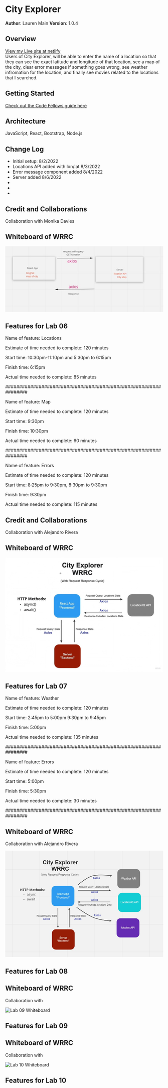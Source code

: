 # City Explorer

**Author**: Lauren Main
**Version**: 1.0.4

## Overview
[View my Live site at netlify](https://elleemcityexplorer.netlify.app/)<br>
Users of City Explorer, will be able to enter the name of a location so that they can see the exact latitude and longitude of that location, see a map of the city, clear error messages if something goes wrong, see weather infromation for the location, and finally see movies related to the locations that I searched.  

## Getting Started
[Check out the Code Fellows guide here](https://trello.com/b/SCR1ag4c/city-explorer)

## Architecture
JavaScript, React, Bootstrap, Node.js

## Change Log
<ul>
<li>Initial setup: 8/2/2022</li>
<li> Locations API added with lon/lat 8/3/2022</li>
<li> Error message component added 8/4/2022 </li>
<li> Server added 8/6/2022 </li>
<li>
<li>
<li>
</ul>


## Credit and Collaborations
Collaboration with Monika Davies

## Whiteboard of WRRC

![Lab 06 Whiteboard](public/images/lab06miro.jpg)

## Features for Lab 06

Name of feature: Locations

Estimate of time needed to complete: 120 minutes

Start time: 10:30pm-11:10pm and 5:30pm to 6:15pm 

Finish time: 6:15pm

Actual time needed to complete: 85 minutes

################################################################

Name of feature: Map

Estimate of time needed to complete: 120 minutes

Start time: 9:30pm

Finish time: 10:30pm

Actual time needed to complete: 60 minutes

################################################################

Name of feature: Errors

Estimate of time needed to complete: 120 minutes

Start time: 8:25pm to 9:30pm, 8:30pm to 9:30pm

Finish time: 9:30pm

Actual time needed to complete: 115 minutes


## Credit and Collaborations
Collaboration with Alejandro Rivera

## Whiteboard of WRRC

![Lab 07 Whiteboard](public/images/lab07miro.jpg)

## Features for Lab 07

Name of feature: Weather

Estimate of time needed to complete: 120 minutes

Start time: 2:45pm to 5:00pm 9:30pm to 9:45pm 

Finish time: 5:00pm

Actual time needed to complete: 135 minutes

################################################################

Name of feature: Errors

Estimate of time needed to complete: 120 minutes

Start time: 5:00pm

Finish time: 5:30pm 

Actual time needed to complete: 30 minutes

################################################################

## Whiteboard of WRRC
Collaboration with Alejandro Rivera

![Lab 08 Whiteboard](public/images/lab08miro.jpg)

## Features for Lab 08

## Whiteboard of WRRC
Collaboration with

![Lab 09 Whiteboard](images/)

## Features for Lab 09

## Whiteboard of WRRC
Collaboration with

![Lab 10 Whiteboard](images/)

## Features for Lab 10
